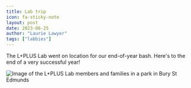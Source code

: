 ```yaml
---
title: Lab trip
icon: fa-sticky-note
layout: post
date: 2023-06-25
author: "Laurie Lawyer"
tags: ["labbies"]
---
```


The L+PLUS Lab went on location for our end-of-year bash.  Here's to the end of a very successful year!

![Image of the L+PLUS Lab members and families in a park in Bury St Edmunds](/images/bury-06-2023.jpeg)

